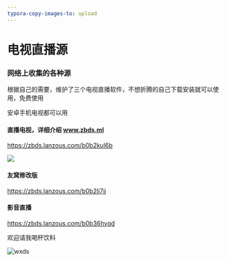 ```yaml
---
typora-copy-images-to: upload
---
```


# 电视直播源

### 网络上收集的各种源



根据自己的需要，维护了三个电视直播软件，不想折腾的自己下载安装就可以使用，免费使用

安卓手机电视都可以用



#### **直播电视，详细介绍  www.zbds.ml**

https://zbds.lanzous.com/b0b2kul6b

![](https://cdn.jsdelivr.net/gh/vbskycn/tu@main/img/21.png)



#### 友窝修改版

https://zbds.lanzous.com/b0b2lj7ij



#### 影音直播

https://zbds.lanzous.com/b0b36hyqd







欢迎请我喝杯饮料

![wxds](https://cdn.jsdelivr.net/gh/vbskycn/tu@main/img/wxds.jpg)